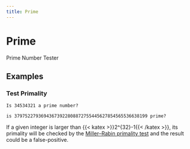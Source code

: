 ```yaml
---
title: Prime
---
```


# Prime

Prime Number Tester

## Examples

### Test Primality

```
Is 34534321 a prime number?
```

```
is 37975227936943673922808872755445627854565536638199 prime?
```

If a given integer is larger than {{< katex >}}2^{32}-1{{< /katex >}}, its primality will be checked by the [Miller–Rabin primality test](https://en.wikipedia.org/wiki/Miller%E2%80%93Rabin_primality_test) and the result could be a false-positive.